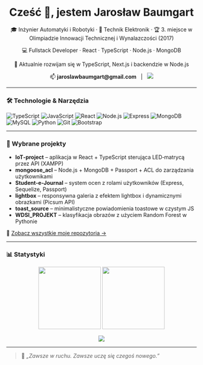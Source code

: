 <h1 align="center">Cześć 👋, jestem Jarosław Baumgart</h1>

<p align="center">
  🎓 Inżynier Automatyki i Robotyki · 🔌 Technik Elektronik · 🏆 3. miejsce w Olimpiadzie Innowacji Technicznej i Wynalazczości (2017)
</p>

<p align="center">
  💻 Fullstack Developer · React · TypeScript · Node.js · MongoDB  
</p>

<p align="center">
  🌱 Aktualnie rozwijam się w TypeScript, Next.js i backendzie w Node.js  
</p>

<p align="center">
  📫 <strong>jaroslawbaumgart@gmail.com</strong> &nbsp;&nbsp;|&nbsp;&nbsp;
  <a href="https://www.linkedin.com/in/jarosław-baumgart" target="_blank">
    <img src="https://img.shields.io/badge/LinkedIn-0077B5?style=flat&logo=linkedin&logoColor=white" />
  </a>
</p>

---

### 🛠 Technologie & Narzędzia

![TypeScript](https://img.shields.io/badge/-TypeScript-3178C6?style=flat&logo=typescript&logoColor=white)
![JavaScript](https://img.shields.io/badge/-JavaScript-F7DF1E?style=flat&logo=javascript&logoColor=black)
![React](https://img.shields.io/badge/-React-61DAFB?style=flat&logo=react&logoColor=black)
![Node.js](https://img.shields.io/badge/-Node.js-339933?style=flat&logo=node.js&logoColor=white)
![Express](https://img.shields.io/badge/-Express.js-000000?style=flat&logo=express&logoColor=white)
![MongoDB](https://img.shields.io/badge/-MongoDB-47A248?style=flat&logo=mongodb&logoColor=white)
![MySQL](https://img.shields.io/badge/-MySQL-4479A1?style=flat&logo=mysql&logoColor=white)
![Python](https://img.shields.io/badge/-Python-3776AB?style=flat&logo=python&logoColor=white)
![Git](https://img.shields.io/badge/-Git-F05032?style=flat&logo=git&logoColor=white)
![Bootstrap](https://img.shields.io/badge/-Bootstrap-563D7C?style=flat&logo=bootstrap&logoColor=white)

---

### 💼 Wybrane projekty

- **IoT‑project** – aplikacja w React + TypeScript sterująca LED‑matrycą przez API (XAMPP)  
- **mongoose_acl** – Node.js + MongoDB + Passport + ACL do zarządzania użytkownikami  
- **Student‑e‑Journal** – system ocen z rolami użytkowników (Express, Sequelize, Passport)  
- **lightbox** – responsywna galeria z efektem lightbox i dynamicznymi obrazkami (Picsum API)  
- **toast_source** – minimalistyczne powiadomienia toastowe w czystym JS  
- **WDSI_PROJEKT** – klasyfikacja obrazów z użyciem Random Forest w Pythonie  

🔗 [Zobacz wszystkie moje repozytoria →](https://github.com/Jaroslaw-Baumgart?tab=repositories)

---

### 📊 Statystyki

<p align="center">
  <img src="https://github-readme-stats.vercel.app/api?username=Jaroslaw-Baumgart&show_icons=true&theme=transparent" height="165" />
  <img src="https://github-readme-stats.vercel.app/api/top-langs/?username=Jaroslaw-Baumgart&layout=compact" height="165" />
</p>

<p align="center">
  <img src="https://streak-stats.demolab.com?user=Jaroslaw-Baumgart&theme=dark&hide_border=false&border_radius=5" />
</p>

---

> 🧠 _„Zawsze w ruchu. Zawsze uczę się czegoś nowego.”_
